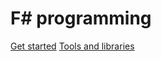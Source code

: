 # F# programming

[Get started](fsharp_get_started.md)
[Tools and libraries](fsharp_tools_and_libraries.md)
